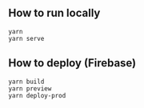 ## How to run locally
```
yarn
yarn serve
```

## How to deploy (Firebase)
```
yarn build
yarn preview
yarn deploy-prod
```
